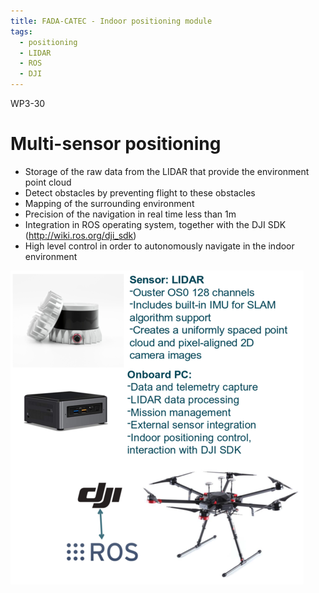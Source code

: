 ```yaml
---
title: FADA-CATEC - Indoor positioning module
tags:
  - positioning
  - LIDAR
  - ROS
  - DJI
---
```


WP3-30

# Multi-sensor positioning

- Storage of the raw data from the LIDAR that provide the environment point cloud
- Detect obstacles by preventing flight to these obstacles 
- Mapping of the surrounding environment
- Precision of the navigation in real time less than 1m
- Integration in ROS operating system, together with the DJI SDK (http://wiki.ros.org/dji_sdk)
- High level control in order to autonomously navigate in the indoor environment 

![system elements](../../img/FADA.png)
